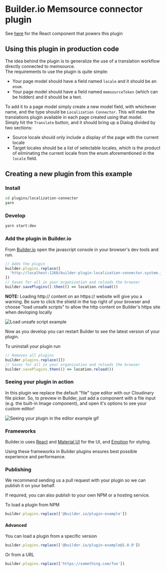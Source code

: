 # Builder.io Memsource connector plugin

See [here](src/plugin.tsx) for the React component that powers this plugin

## Using this plugin in production code

The idea behind the plugin is to generalize the use of a translation workflow directly connected to memsource.  
The requirements to use the plugin is quite simple:

- Your page model should have a field named `locale` and it should be an `enum`.
- Your page model should have a field named `memsourceToken` (which can be hidden) and it should be a text.

To add it to a page model simply create a new model field, with whichever name, and the type should be `Localization Connector`. This will make the translations plugin available in each page created using that model.  
Simply hit the `Translate` button, and it should bring up a Dialog divided by two sections:

- Source locale should only include a display of the page with the current locale
- Target locales should be a list of selectable locales, which is the product of eliminating the current locale from the enum aforementioned in the `locale` field.

## Creating a new plugin from this example

### Install

```bash
cd plugins/localization-connector
yarn
```

### Develop

```bash
yarn start:dev
```

### Add the plugin in Builder.io

From [Builder.io](https://builder.io) open the javascript console in your browser's dev tools and run.

```js
// Adds the plugin
builder.plugins.replace([
  'http://localhost:1268/builder-plugin-localization-connector.system.js'
])
// Saves for all in your organization and reloads the browser
builder.savePlugins().then(() => location.reload())
```

**NOTE:** Loading http:// content on an https:// website will give you a warning. Be sure to click the shield in the top right of your browser and choose "load unsafe scripts" to allow the http content on Builder's https site when devloping locally

<img alt="Load unsafe script example" src="https://i.stack.imgur.com/uSaLL.png">

Now as you develop you can restart Builder to see the latest version of your plugin.

To uninstall your plugin run

```js
// Removes all plugins
builder.plugins.replace([])
// Saves for all in your organization and reloads the browser
builder.savePlugins.then(() => location.reload())
```

### Seeing your plugin in action

In this plugin we replace the default "file" type editor with our Cloudinary file picker. So, to preview in Builder, just add a component with a file input (e.g. the built-in Image component), and open it's options to see your custom editor!

<img src="https://i.imgur.com/uVOLn7A.gif" alt="Seeing your plugin in the editor example gif">

### Frameworks

Builder.io uses [React](https://github.com/facebook/react) and [Material UI](https://github.com/mui-org/material-ui) for the UI, and [Emotion](https://github.com/emotion-js/emotion) for styling.

Using these frameworks in Builder plugins ensures best possible experience and performance.

### Publishing

We recommend sending us a pull request with your plugin so we can publish it on your behalf.

If required, you can also publish to your own NPM or a hosting service.

To load a plugin from NPM

```js
builder.plugins.replace(['@builder.io/plugin-example'])
```

#### Advanced

You can load a plugin from a specific version

```js
builder.plugins.replace(['@builder.io/plugin-example@1.0.0'])
```

Or from a URL

```js
builder.plugins.replace(['https://something.com/foo'])
```
